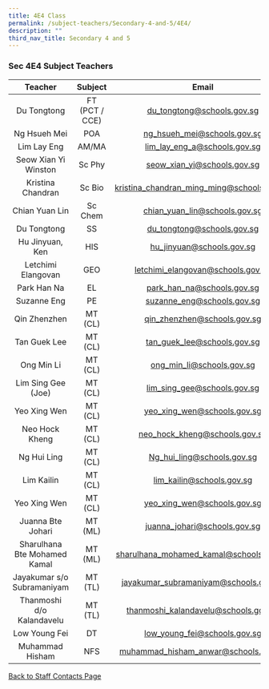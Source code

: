 ```yaml
---
title: 4E4 Class
permalink: /subject-teachers/Secondary-4-and-5/4E4/
description: ""
third_nav_title: Secondary 4 and 5
---
```

### Sec 4E4 Subject Teachers

| Teacher | Subject | Email |
|:---:|:---:|:---:|
| Du Tongtong | FT (PCT / CCE) | du_tongtong@schools.gov.sg |
| Ng Hsueh Mei | POA | ng_hsueh_mei@schools.gov.sg |
| Lim Lay Eng | AM/MA | lim_lay_eng_a@schools.gov.sg |
| Seow Xian Yi Winston | Sc Phy | seow_xian_yi@schools.gov.sg |
| Kristina Chandran | Sc Bio | kristina_chandran_ming_ming@schools.gov.sg |
| Chian Yuan Lin | Sc Chem | chian_yuan_lin@schools.gov.sg |
| Du Tongtong | SS | du_tongtong@schools.gov.sg |
| Hu Jinyuan, Ken | HIS | hu_jinyuan@schools.gov.sg |
| Letchimi Elangovan | GEO | letchimi_elangovan@schools.gov.sg |
| Park Han Na | EL | park_han_na@schools.gov.sg |
| Suzanne Eng | PE | suzanne_eng@schools.gov.sg |
| Qin Zhenzhen | MT (CL) | qin_zhenzhen@schools.gov.sg |
| Tan Guek Lee | MT (CL) | tan_guek_lee@schools.gov.sg |
| Ong Min Li | MT (CL) | ong_min_li@schools.gov.sg |
| Lim Sing Gee (Joe) | MT (CL) | lim_sing_gee@schools.gov.sg |
| Yeo Xing Wen | MT (CL) | yeo_xing_wen@schools.gov.sg |
| Neo Hock Kheng | MT (CL) | neo_hock_kheng@schools.gov.sg |
| Ng Hui Ling | MT (CL) | Ng_hui_ling@schools.gov.sg |
| Lim Kailin | MT (CL) | lim_kailin@schools.gov.sg |
| Yeo Xing Wen | MT (CL) | yeo_xing_wen@schools.gov.sg |
| Juanna Bte Johari | MT (ML) | juanna_johari@schools.gov.sg |
| Sharulhana Bte Mohamed Kamal | MT (ML) | sharulhana_mohamed_kamal@schools.gov.sg |
| Jayakumar s/o Subramaniyam | MT (TL) | jayakumar_subramaniyam@schools.gov.sg |
| Thanmoshi d/o Kalandavelu | MT (TL) | thanmoshi_kalandavelu@schools.gov.sg |
| Low Young Fei | DT | low_young_fei@schools.gov.sg |
| Muhammad Hisham | NFS | muhammad_hisham_anwar@schools.gov.sg | 
 
[Back to Staff Contacts Page](https://staging.d1w3gt6qa53vq2.amplifyapp.com/about-us/school-staff-contacts/)